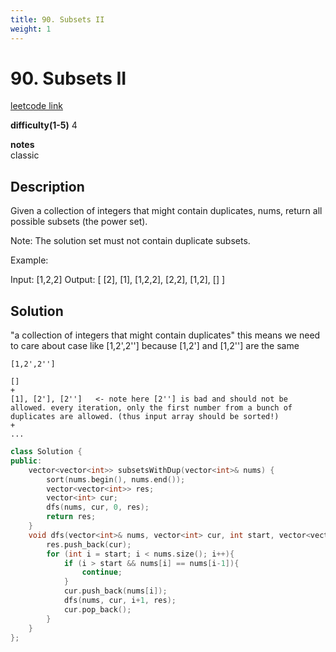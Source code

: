 ```yaml
---
title: 90. Subsets II
weight: 1
---
```

# 90. Subsets II
[leetcode link](https://leetcode.com/problems/subsets-ii/)

**difficulty(1-5)** 
4

**notes**   
classic

## Description
Given a collection of integers that might contain duplicates, nums, return all possible subsets (the power set).

Note: The solution set must not contain duplicate subsets.

Example:

Input: [1,2,2]
Output:
[
  [2],
  [1],
  [1,2,2],
  [2,2],
  [1,2],
  []
]

## Solution
"a collection of integers that might contain duplicates"
    this means we need to care about case like [1,2',2''] because [1,2'] and [1,2''] are the same

```
[1,2',2'']

[]
+
[1], [2'], [2'']   <- note here [2''] is bad and should not be allowed. every iteration, only the first number from a bunch of duplicates are allowed. (thus input array should be sorted!)
+
...
``` 

```c++
class Solution {
public:
    vector<vector<int>> subsetsWithDup(vector<int>& nums) {
        sort(nums.begin(), nums.end());
        vector<vector<int>> res;
        vector<int> cur;
        dfs(nums, cur, 0, res);
        return res;
    }
    void dfs(vector<int>& nums, vector<int> cur, int start, vector<vector<int>>& res){
        res.push_back(cur);
        for (int i = start; i < nums.size(); i++){
            if (i > start && nums[i] == nums[i-1]){
                continue;
            }
            cur.push_back(nums[i]);
            dfs(nums, cur, i+1, res);
            cur.pop_back();
        }
    }
};
```

 